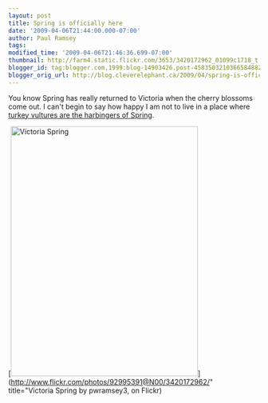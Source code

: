 ```yaml
---
layout: post
title: Spring is officially here
date: '2009-04-06T21:44:00.000-07:00'
author: Paul Ramsey
tags: 
modified_time: '2009-04-06T21:46:36.699-07:00'
thumbnail: http://farm4.static.flickr.com/3653/3420172962_01099c1718_t.jpg
blogger_id: tag:blogger.com,1999:blog-14903426.post-4583503210366584882
blogger_orig_url: http://blog.cleverelephant.ca/2009/04/spring-is-officially-here.html
---
```


You know Spring has really returned to Victoria when the cherry blossoms come out.  I can't begin to say how happy I am not to live in a place where [turkey vultures are the harbingers of Spring](http://sgillies.net/blog/887/spring-is-officially-here).

[<img src="http://farm4.static.flickr.com/3653/3420172962_01099c1718.jpg" width="375" height="500" alt="Victoria Spring" />](http://www.flickr.com/photos/92995391@N00/3420172962/" title="Victoria Spring by pwramsey3, on Flickr)
